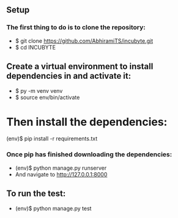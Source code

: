 
## Setup
### The first thing to do is to clone the repository:

 * $ git clone https://github.com/AbhiramiTS/incubyte.git
 * $ cd INCUBYTE

## Create a virtual environment to install dependencies in and activate it:
 * $ py -m venv venv
 * $ source env/bin/activate

# Then install the dependencies:
(env)$ pip install -r requirements.txt

### Once pip has finished downloading the dependencies:
 * (env)$ python manage.py runserver
 * And navigate to http://127.0.0.1:8000

## To run the test:
 * (env)$ python manage.py test

